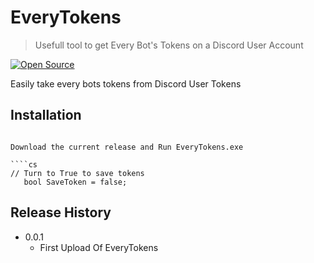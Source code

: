 # EveryTokens
> Usefull tool to get Every Bot's Tokens on a Discord User Account

[![Open Source](https://badges.frapsoft.com/os/v1/open-source.svg?v=103)](https://opensource.org/)


Easily take every bots tokens from Discord User Tokens

## Installation
```

Download the current release and Run EveryTokens.exe

````cs
// Turn to True to save tokens
   bool SaveToken = false;
````




## Release History

* 0.0.1
    * First Upload Of EveryTokens






